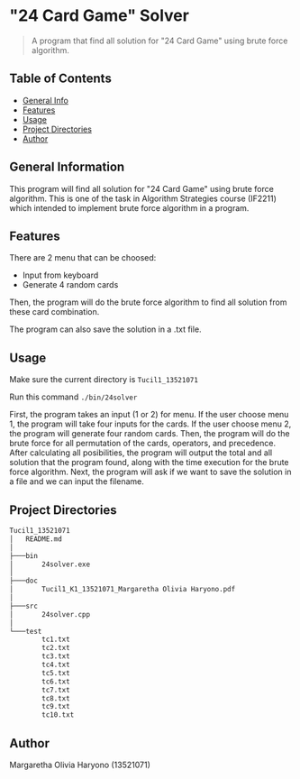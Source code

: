 # "24 Card Game" Solver

> A program that find all solution for "24 Card Game" using brute force algorithm.

## Table of Contents

- [General Info](#general-information)
- [Features](#features)
- [Usage](#usage)
- [Project Directories](#project-directories)
- [Author](#author)

## General Information

This program will find all solution for "24 Card Game" using brute force algorithm. This is one of the task in Algorithm Strategies course (IF2211) which intended to implement brute force algorithm in a program.

## Features

There are 2 menu that can be choosed:

- Input from keyboard
- Generate 4 random cards

Then, the program will do the brute force algorithm to find all solution from these card combination.

The program can also save the solution in a .txt file.

## Usage

Make sure the current directory is `Tucil1_13521071`

Run this command `./bin/24solver`

First, the program takes an input (1 or 2) for menu. If the user choose menu 1, the program will take four inputs for the cards. If the user choose menu 2, the program will generate four random cards. Then, the program will do the brute force for all permutation of the cards, operators, and precedence. After calculating all posibilities, the program will output the total and all solution that the program found, along with the time execution for the brute force algorithm. Next, the program will ask if we want to save the solution in a file and we can input the filename.

## Project Directories

```bash
Tucil1_13521071
│   README.md
│
├───bin
│       24solver.exe
│
├───doc
│       Tucil1_K1_13521071_Margaretha Olivia Haryono.pdf
│
├───src
│       24solver.cpp
│
└───test
        tc1.txt
        tc2.txt
        tc3.txt
        tc4.txt
        tc5.txt
        tc6.txt
        tc7.txt
        tc8.txt
        tc9.txt
        tc10.txt

```

## Author

Margaretha Olivia Haryono (13521071)
